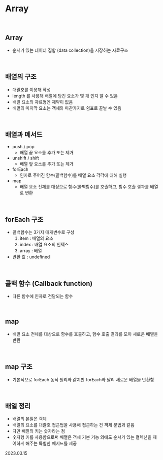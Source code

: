 # Array

<br/>

## Array
* 순서가 있는 데이터 집합 (data collection)을 저장하는 자료구조

<br/>

## 배열의 구조
- 대괄호를 이용해 작성
- length 를 사용해 배열에 담긴 요소가 몇 개 인지 알 수 있음
- 배열 요소의 자료형엔 제약이 없음
- 배열의 마지막 요소는 객체와 마찬가지로 쉼표로 끝날 수 있음

<br/>

## 배열과 메서드
* push / pop 
  * 배열 끝 요소를 추가 또는 제거
* unshift / shift 
  * 배열 앞 요소를 추가 또는 제거
* forEach
  * 인자로 주어진 함수(콜백함수)를 배열 요소 각각에 대해 실행
* map
  * 배열 요소 전체를 대상으로 함수(콜백함수)를 호출하고, 함수 호출 결과를 배열로 변환

<br/>

## forEach 구조
* 콜백함수는 3가지 매개변수로 구성
  1. item : 배열의 요소
  2. index : 배열 요소의 인덱스
  3. array : 배열
* 반환 값 : undefined

<br/>

## 콜백 함수 (Callback function)
* 다른 함수에 인자로 전달되는 함수

<br/>

## map 
* 배열 요소 전체를 대상으로 함수를 호출하고, 함수 호출 결과를 모아 새로운 배열을 반환

<br/>

## map 구조
- 기본적으로 forEach 동작 원리와 같지만 forEach와 달리 새로운 배열을 반환함

<br/>

## 배열 정리
- 배열의 본질은 객체
- 배열의 요소를 대괄호 접근법을 사용해 접근하는 건 객체 문법과 같음
- 다만 배열의 키는 숫자라는 점
- 숫자형 키를 사용함으로써 배열은 객체 기본 기능 외에도 순서가 있는 컬렉션을 제어하게 해주는 특별한 메서드를 제공

2023.03.15